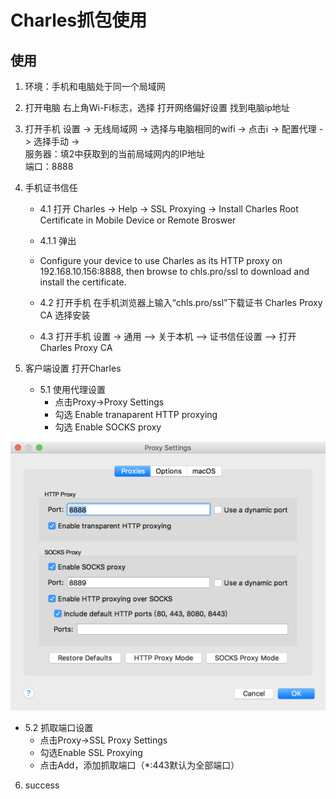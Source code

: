 # Charles抓包使用

## 使用

1. 环境：手机和电脑处于同一个局域网  

2. 打开电脑 右上角Wi-Fi标志，选择 打开网络偏好设置 找到电脑ip地址

3. 打开手机 设置 -> 无线局域网 -> 选择与电脑相同的wifi -> 点击ℹ -> 配置代理 -> 选择手动 ->   
  服务器：填2中获取到的当前局域网内的IP地址  
  端口：8888  

4. 手机证书信任

   - 4.1 打开 Charles -> Help -> SSL Proxying -> Install Charles Root Certificate in Mobile Device or Remote Broswer
  
   - 4.1.1 弹出  
   - Configure your device to use Charles as its HTTP proxy on 192.168.10.156:8888, then browse to chls.pro/ssl to download and install the certificate.  

   - 4.2 打开手机 在手机浏览器上输入“chls.pro/ssl”下载证书 Charles Proxy CA 选择安装

   - 4.3 打开手机 设置 -> 通用 —> 关于本机 —> 证书信任设置 —> 打开 Charles Proxy CA  

5. 客户端设置   打开Charles

    - 5.1 使用代理设置
        - 点击Proxy->Proxy Settings
        - 勾选 Enable tranaparent HTTP proxying
        - 勾选 Enable SOCKS proxy

![客户端设置](./img/charles7.png)  

- 5.2 抓取端口设置  
    - 点击Proxy->SSL Proxy Settings  
    - 勾选Enable SSL Proxying  
    - 点击Add，添加抓取端口（*:443默认为全部端口）  

6. success